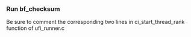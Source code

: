 ### Run bf_checksum
Be sure to comment the corresponding two lines in ci_start_thread_rank function of ufi_runner.c